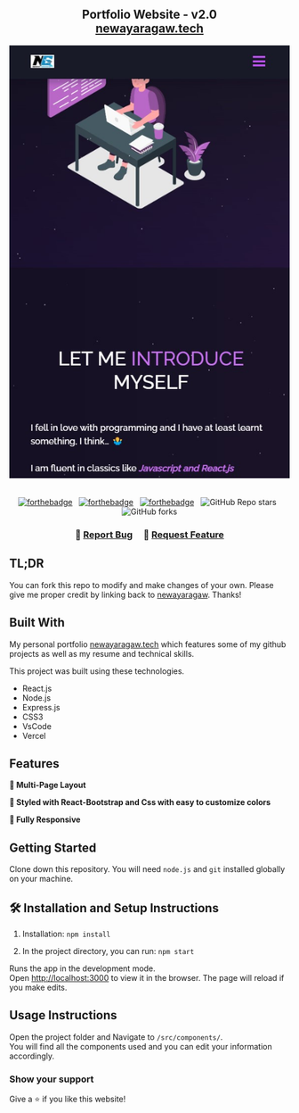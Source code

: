 <h2 align="center">
  Portfolio Website - v2.0<br/>
  <a href="https://newayaragaw.vercel.app/" target="_blank">newayaragaw.tech</a>
</h2>
<div align="center">
  <img alt="Demo" src="./Images/readme-img1.jpg" />
</div>

<br/>

<center>

[![forthebadge](https://forthebadge.com/images/badges/built-with-love.svg)](https://forthebadge.com) &nbsp;
[![forthebadge](https://forthebadge.com/images/badges/made-with-javascript.svg)](https://forthebadge.com) &nbsp;
[![forthebadge](https://forthebadge.com/images/badges/open-source.svg)](https://forthebadge.com) &nbsp;
![GitHub Repo stars](https://img.shields.io/github/stars/neway-aragaw/portfolio-react?color=red&logo=github&style=for-the-badge) &nbsp;
![GitHub forks](https://img.shields.io/github/forks/neway-aragaw/portfolio-react?color=red&logo=github&style=for-the-badge)

</center>

<h3 align="center">
    🔹
    <a href="https://github.com/neway-aragaw/Portfolio/issues">Report Bug</a> &nbsp; &nbsp;
    🔹
    <a href="https://github.com/neway-aragaw/Portfolio/issues">Request Feature</a>
</h3>

## TL;DR

You can fork this repo to modify and make changes of your own. Please give me proper credit by linking back to [newayaragaw](https://github.com/neway-aragaw/Portfolio). Thanks!

## Built With

My personal portfolio <a href="https://newayaragaw.vercel.app/" target="_blank">newayaragaw.tech</a> which features some of my github projects as well as my resume and technical skills.<br/>

This project was built using these technologies.

- React.js
- Node.js
- Express.js
- CSS3
- VsCode
- Vercel

## Features

**📖 Multi-Page Layout**

**🎨 Styled with React-Bootstrap and Css with easy to customize colors**

**📱 Fully Responsive**

## Getting Started

Clone down this repository. You will need `node.js` and `git` installed globally on your machine.

## 🛠 Installation and Setup Instructions

1. Installation: `npm install`

2. In the project directory, you can run: `npm start`

Runs the app in the development mode.\
Open [http://localhost:3000](http://localhost:3000) to view it in the browser.
The page will reload if you make edits.

## Usage Instructions

Open the project folder and Navigate to `/src/components/`. <br/>
You will find all the components used and you can edit your information accordingly.

### Show your support

Give a ⭐ if you like this website!



